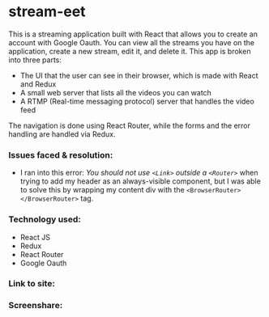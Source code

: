 # stream-eet

This is a streaming application built with React that allows you to create an account with Google Oauth. You can view all the streams you have on the application, create a new stream, edit it, and delete it. This app is broken into three parts: 

- The UI that the user can see in their browser, which is made with React and Redux
- A small web server that lists all the videos you can watch
- A RTMP (Real-time messaging protocol) server that handles the video feed

The navigation is done using React Router, while the forms and the error handling are handled via Redux. 


<h3>Issues faced & resolution:</h3>

- I ran into this error: *You should not use `<Link>` outside a `<Router>`* when trying to add my header as an always-visible component, but I was able to solve this by wrapping my content div with the `<BrowserRouter></BrowserRouter>` tag. 

<h3>Technology used:</h3>

- React JS
- Redux
- React Router
- Google Oauth



<h3>Link to site:</h3>

<h3>Screenshare:</h3>

